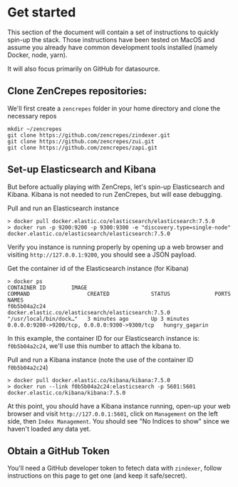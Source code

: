 # Get started

This section of the document will contain a set of instructions to quickly spin-up the stack. Those instructions have been tested on MacOS and assume you already have common development tools installed (namely Docker, node, yarn).

It will also focus primarily on GitHub for datasource.

## Clone ZenCrepes repositories:

We'll first create a `zencrepes` folder in your home directory and clone the necessary repos

```
mkdir ~/zencrepes
git clone https://github.com/zencrepes/zindexer.git
git clone https://github.com/zencrepes/zui.git
git clone https://github.com/zencrepes/zapi.git
```

## Set-up Elasticsearch and Kibana

But before actually playing with ZenCreps, let's spin-up Elasticsearch and Kibana. Kibana is not needed to run ZenCrepes, but will ease debugging.

Pull and run an Elasticsearch instance

```sh-session
> docker pull docker.elastic.co/elasticsearch/elasticsearch:7.5.0
> docker run -p 9200:9200 -p 9300:9300 -e "discovery.type=single-node" docker.elastic.co/elasticsearch/elasticsearch:7.5.0
```

Verify you instance is running properly by opening up a web browser and visiting `http://127.0.0.1:9200`, you should see a JSON payload.

Get the container id of the Elasticsearch instance (for Kibana)

```sh-session
> docker ps
CONTAINER ID        IMAGE                                                 COMMAND                  CREATED             STATUS              PORTS                                            NAMES
f0b5b04a2c24        docker.elastic.co/elasticsearch/elasticsearch:7.5.0   "/usr/local/bin/dock…"   3 minutes ago       Up 3 minutes        0.0.0.0:9200->9200/tcp, 0.0.0.0:9300->9300/tcp   hungry_gagarin
```

In this example, the container ID for our Elasticsearch instance is: `f0b5b04a2c24`, we'll use this number to attach the kibana to.

Pull and run a Kibana instance (note the use of the container ID `f0b5b04a2c24`)

```sh-session
> docker pull docker.elastic.co/kibana/kibana:7.5.0
> docker run --link f0b5b04a2c24:elasticsearch -p 5601:5601 docker.elastic.co/kibana/kibana:7.5.0
```

At this point, you should have a Kibana instance running, open-up your web browser and visit `http://127.0.0.1:5601`, click on `Management` on the left side, then `Index Management`. You should see "No Indices to show" since we haven't loaded any data yet.

## Obtain a GitHub Token

You'll need a GitHub developer token to fetech data with `zindexer`, follow instructions on this page to get one (and keep it safe/secret).
